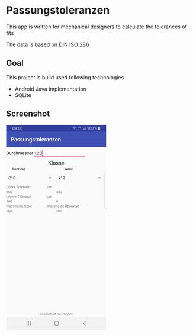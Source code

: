 # Passungstoleranzen

This app is written for mechanical designers to calculate the tolerances of fits

The data is based on [DIN ISO 286](https://www.ganternorm.com/uploads/tx_rldownloadlist/286-2_01.pdf)

## Goal

This project is build used following technologies

 - Android Java implementation
 - SQLite
 
## Screenshot

<img align="center" width="270" height="555" src="images/main_screen.jpg">